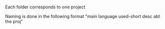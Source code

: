 Each folder corresponds to one project

Naming is done in the following format "main language used-short desc abt the proj"
